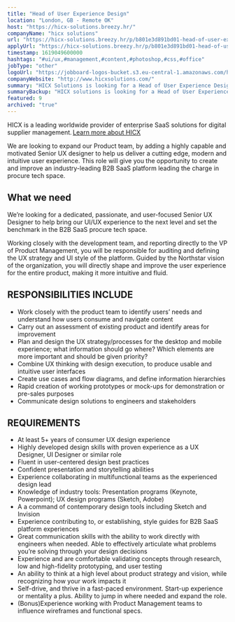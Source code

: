 ```yaml
---
title: "Head of User Experience Design"
location: "London, GB - Remote OK"
host: "https://hicx-solutions.breezy.hr/"
companyName: "hicx solutions"
url: "https://hicx-solutions.breezy.hr/p/b801e3d891bd01-head-of-user-experience-design"
applyUrl: "https://hicx-solutions.breezy.hr/p/b801e3d891bd01-head-of-user-experience-design/apply"
timestamp: 1619049600000
hashtags: "#ui/ux,#management,#content,#photoshop,#css,#office"
jobType: "other"
logoUrl: "https://jobboard-logos-bucket.s3.eu-central-1.amazonaws.com/hicx-solutions"
companyWebsite: "http://www.hicxsolutions.com/"
summary: "HICX Solutions is looking for a Head of User Experience Design that has 5+ years of consumer UX design experience."
summaryBackup: "HICX solutions is looking for a Head of User Experience Design that has experience in: #ui/ux, #css, #management."
featured: 9
archived: "true"
---
```


HICX is a leading worldwide provider of enterprise SaaS solutions for digital supplier management. [Learn more about HICX](https://hicx-solutions.breezy.hr/)

We are looking to expand our Product team, by adding a highly capable and motivated Senior UX designer to help us deliver a cutting edge, modern and intuitive user experience. This role will give you the opportunity to create and improve an industry-leading B2B SaaS platform leading the charge in procure tech space. 

## What we need

We’re looking for a dedicated, passionate, and user-focused Senior UX Designer to help bring our UI/UX experience to the next level and set the benchmark in the B2B SaaS procure tech space.

Working closely with the development team, and reporting directly to the VP of Product Management, you will be responsible for auditing and defining the UX strategy and UI style of the platform. Guided by the Northstar vision of the organization, you will directly shape and improve the user experience for the entire product, making it more intuitive and fluid.

## RESPONSIBILITIES INCLUDE

*   Work closely with the product team to identify users’ needs and understand how users consume and navigate content
*   Carry out an assessment of existing product and identify areas for improvement
*   Plan and design the UX strategy/processes for the desktop and mobile experience; what information should go where? Which elements are more important and should be given priority?
*   Combine UX thinking with design execution, to produce usable and intuitive user interfaces
*   Create use cases and flow diagrams, and define information hierarchies
*   Rapid creation of working prototypes or mock-ups for demonstration or pre-sales purposes
*   Communicate design solutions to engineers and stakeholders

## REQUIREMENTS

*   At least 5+ years of consumer UX design experience
*   Highly developed design skills with proven experience as a UX Designer, UI Designer or similar role
*   Fluent in user-centered design best practices
*   Confident presentation and storytelling abilities
*   Experience collaborating in multifunctional teams as the experienced design lead
*   Knowledge of industry tools: Presentation programs (Keynote, Powerpoint); UX design programs (Sketch, Adobe)
*   A a command of contemporary design tools including Sketch and Invision
*   Experience contributing to, or establishing, style guides for B2B SaaS platform experiences
*   Great communication skills with the ability to work directly with engineers when needed. Able to effectively articulate what problems you’re solving through your design decisions
*   Experience and are comfortable validating concepts through research, low and high-fidelity prototyping, and user testing
*   An ability to think at a high level about product strategy and vision, while recognizing how your work impacts it
*   Self-drive, and thrive in a fast-paced environment. Start-up experience or mentality a plus. Ability to jump in where needed and expand the role.
*   (Bonus)Experience working with Product Management teams to influence wireframes and functional specs.
